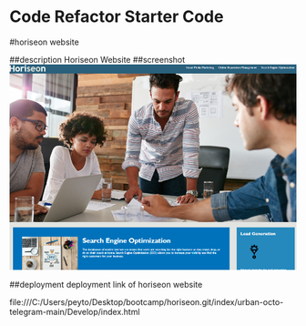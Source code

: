 # Code Refactor Starter Code
#horiseon website

##description
Horiseon Website 
##screenshot
![The Horiseon webpage includes a navigation bar, a header image, and cards with text and images at the bottom of the page.](./index/urban-octo-telegram-main/Develop/assets/images/01-html-css-git-homework-demo.png)

##deployment 
deployment link of horiseon website

file:///C:/Users/peyto/Desktop/bootcamp/horiseon.git/index/urban-octo-telegram-main/Develop/index.html